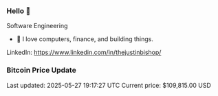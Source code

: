 ### Hello 🤙  

Software Engineering

- 🔭 I love computers, finance, and building things.
  
LinkedIn: https://www.linkedin.com/in/thejustinbishop/  


















































































































































































































































































































































































































































































### Bitcoin Price Update
Last updated: 2025-05-27 19:17:27 UTC
Current price: $109,815.00 USD

